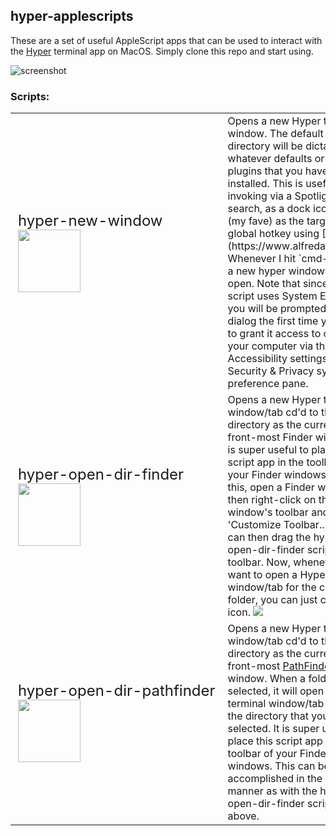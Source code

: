 ## hyper-applescripts

These are a set of useful AppleScript apps that can be used to interact with the [Hyper](https://hyper.is) terminal app on MacOS.  Simply clone this repo and start using.

![screenshot](https://raw.githubusercontent.com/danlynn/hyper-applescripts/master/assets/Screenshot.png)

### Scripts:

<table>
  <tr>
    <td nowrap style="font-size: 1.5em">hyper-new-window<br/><img src="https://raw.githubusercontent.com/danlynn/hyper-applescripts/master/assets/hyper-new-window-icon.png" width="100"></td>
    <td>
Opens a new Hyper terminal window.  The default directory will be dictated by whatever defaults or hyper plugins that you have installed.  This is useful for invoking via a Spotlight search, as a dock icon, or (my fave) as the target of a global hotkey using [Alfred](https://www.alfredapp.com).  Whenever I hit `cmd-opt-t`, a new hyper window pops open.  Note that since this script uses System Events, you will be prompted by a dialog the first time you run it to grant it access to control your computer via the Accessibility settings in the Security & Privacy system preference pane.
    </td>
  </tr>
  <tr>
    <td nowrap style="font-size: 1.5em">hyper-open-dir-finder<br/><img src="https://raw.githubusercontent.com/danlynn/hyper-applescripts/master/assets/hyper-open-dir-icon.png" width="100"></td>
    <td>
Opens a new Hyper terminal window/tab cd'd to the same directory as the currently front-most Finder window.  It is super useful to place this script app in the toolbar of your Finder windows.  To to this, open a Finder window then right-click on the window's toolbar and select 'Customize Toolbar...'.  You can then drag the hyper-open-dir-finder script to the toolbar.  Now, whenever you want to open a Hyper window/tab for the current folder, you can just click that icon.

<img src="https://raw.githubusercontent.com/danlynn/hyper-applescripts/master/assets/CustomizeFinderWindow.png">
    </td>
  </tr>
  <tr>
    <td nowrap style="font-size: 1.5em">hyper-open-dir-pathfinder<br/><img src="https://raw.githubusercontent.com/danlynn/hyper-applescripts/master/assets/hyper-open-dir-icon.png" width="100"></td>
    <td>
Opens a new Hyper terminal window/tab cd'd to the same directory as the currently front-most <a href="https://cocoatech.com/#/">PathFinder</a> window.  When a folder is selected, it will open a Hyper terminal window/tab cd'd to the directory that you have selected.  It is super useful to place this script app in the toolbar of your Finder windows.  This can be accomplished in the same manner as with the hyper-open-dir-finder script above.
    </td>
  </tr>
</table>
